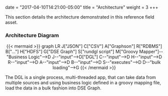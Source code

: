 
date = "2017-04-10T14:21:00-05:00"
title = "Architecture"
weight = 3
+++

This section details the architecture demonstrated in this reference field asset.

### Architecture Diagram

<div title="rendered dynamically" align="middle">
{{< mermaid >}}
graph LR
J["JSON"]
C["CSV"]
A["Graphson"]
R["RDBMS"]
B["..."]
H["HDFS"]
G["DSE Graph"]
S["rundgl script"]
M["Groovy Mapper"]--"Business Logic"-->D
J--"input"-->D["DGL"]
C--"input"-->D
H--"input"-->D
R--"input"-->D
A--"input"-->D
B--"input"-->D
S--"executes"-->D
D--"bulk loading"-->G
{{< /mermaid >}}
</div>

The DGL is a single process, multi-threaded app, that can take data from multiple sources and using business logic defined in a groovy mapping file, load the data in a bulk fashion into DSE Graph.
